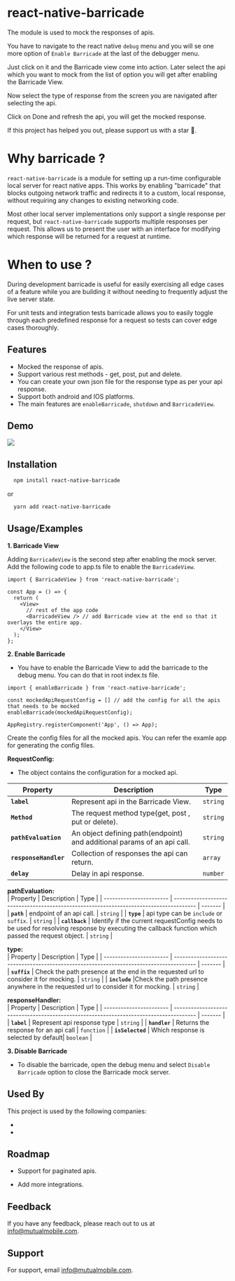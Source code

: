 
# react-native-barricade

The module is used to mock the responses of apis.

You have to navigate to the react native `debug` menu and you will se one more option
of `Enable Barricade` at the last of the debugger menu. 

Just click on it and the Barricade 
view come into action. Later select the api which you want to mock from the list of option
you will get after enabling the Barricade View.

Now select the type of response from the screen you are navigated after selecting the api. 

Click on Done and refresh the api, you will get the mocked response.

If this project has helped you out, please support us with a star 🌟.


# Why barricade ?
`react-native-barricade` is a module for setting up a run-time configurable local server for react native apps. This works by enabling "barricade" that blocks outgoing network traffic and redirects it to a custom, local response, without requiring any changes to existing networking code.

Most other local server implementations only support a single response per request, but `react-native-barricade` supports multiple responses per request. This allows us to present the user with an interface for modifying which response will be returned for a request at runtime.



# When to use ?
During development barricade is useful for easily exercising all edge cases of a feature while you are building it without needing to frequently adjust the live server state.

For unit tests and integration tests barricade allows you to easily toggle through each predefined response for a request so tests can cover edge cases thoroughly.



## Features

- Mocked the response of apis.
- Support various rest methods - get, post, put and delete.
- You can create your own json file for the response type as per your api response.
- Support both android and IOS platforms. 
- The main features are `enableBarricade`, `shutdown` and `BarricadeView`.




## Demo

![](https://github.com/mutualmobile/react-native-barricade/blob/feature/readme/src/constants/media/recording.gif)


## Installation


```bash
  npm install react-native-barricade

```
or

```bash
  yarn add react-native-barricade

```
## Usage/Examples



 
**1. Barricade View**

Adding `BarricadeView` is the second step after enabling the mock server.
 Add the following code to app.ts file to enable the `BarricadeView`.

```tsx
import { BarricadeView } from 'react-native-barricade';

const App = () => {
  return (
    <View>
      // rest of the app code
      <BarricadeView /> // add Barricade view at the end so that it overlays the entire app.
    </View>
  );
};

```

**2. Enable Barricade**

 - You have to enable the Barricade View to add the barricade to the debug menu. You can do that in root index.ts file.


```tsx
import { enableBarricade } from 'react-native-barricade';

const mockedApiRequestConfig = [] // add the config for all the apis that needs to be mocked
enableBarricade(mockedApiRequestConfig);

AppRegistry.registerComponent('App', () => App);

```
Create the config files for all the mocked apis. 
You can refer the examle app for generating the config files.


**RequestConfig:**  
- The object contains the configuration for a mocked api.


| Property                         | Description                                                                            | Type |
| -----------------------        | -------------------------------------------------------------------------------------- | ------- |
| **`label`**                    | Represent api in the Barricade View.                                       | `string`  |
| **`Method`**                   | The request method type(get, post , put or delete).                                    | `string` |
| **`pathEvaluation`**           | An object defining path(endpoint) and additional params of an api call.                             | `string`  |
| **`responseHandler`**          | Collection of responses the api can return.                                              |  `array`   |
| **`delay`**                    | Delay in api response.                                          |  `number`   |


**pathEvaluation:**  
| Property                       | Description                                                                            | Type |
| -----------------------        | -------------------------------------------------------------------------------------- | ------- |
| **`path`**                     | endpoint of an api call.                                                              | `string` |
| **`type`**                     | api type can be `include` or `suffix`.                                     | `string` |
| **`callback`**                 | Identify if the current requestConfig needs to be used for resolving response by executing the callback function which passed the request object.                          | `string` |


**type:**  
| Property                         | Description                                                                            | Type |
| -----------------------        | -------------------------------------------------------------------------------------- | ------- |
| **`suffix`**                     |  Check the path presence at the end in the requested url to consider it for mocking.                                            | `string` |
| **`include`**                     |Check the path presence anywhere in the requested url to consider it for mocking.                                 | `string` |


**responseHandler:**  
| Property                         | Description                                                                            | Type |
| -----------------------        | -------------------------------------------------------------------------------------- | ------- |
| **`label`**                    | Represent api response type | `string` |
| **`handler`**                  | Returns the response for an api call                            | `function` |
| **`isSelected`**               | Which response is selected by default| `boolean` |

**3. Disable Barricade**
- To disable the barricade, open the debug menu and select `Disable Barricade` option to close the Barricade mock server.





## Used By

This project is used by the following companies:

- 
- 


## Roadmap

- Support for paginated apis.

- Add more integrations.


## Feedback

If you have any feedback, please reach out to us at info@mutualmobile.com.


## Support

For support, email info@mutualmobile.com.

